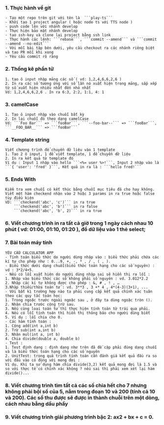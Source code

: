### 1. Thực hành về git
	- Tạo một repo trên git với tên là  ```play-ts```
	- Khởi tạo 1 project angular ( hoặc node ts với TTS node )
	- push code lên với nhánh develop
	- Thực hiện bảo mật nhánh develop
	- tạo ssh-key và clone lại project bằng ssh link
	- Thực hành các lệnh: ```rebase```, ```commit --amend``` và ```commit --amend --no-edit```
	- Với mỗi bài tập bên dưới, yêu cầu checkout ra các nhánh riêng biệt và tạo PR mỗi khi xong
	- Yêu cầu commit rõ ràng
### 2. Thống kê phần tử
	1. tạo ô input nhập mảng các số ( vd: 1,2,4,6,6,2,6 )
	2. In ra các số tương ứng với số lần nó xuất hiện trong mảng, sắp xếp từ số xuất hiện nhiều nhất đến nhỏ nhất
	Vd: 1,2,4,6,6,2,6 . In ra 6:3, 2:2, 1:1, 4: 1 
### 3. camelCase
	1. Tạo ô input nhập vào chuỗi bất kỳ
	2. In lại chuỗi đó theo dạng camelCase
	Vd: ```Foo Bar``` => ```fooBar```, ```--foo-bar--``` => ```fooBar```, ```__FOO_BAR__``` => ```fooBar```
		
### 4. Template string
	Viết chương trình để chuyền dữ liệu vào 1 template
	1. Tạo 2 ô input, 1 để viết template, 1 để chuyền dữ liệu
	2. In ra kết quả từ template đó
	Ví dụ : Input 1 nhập vào hello ```<%= user %>!```, Input 2 nhập vào là ```{ 'user': 'fred' }```, Kết quả in ra là : ```hello fred!```
### 5. Ends With
	Kiểm tra xem chuỗi có kết thúc bằng chuỗi mục tiêu đã cho hay không.
	Viết một hàm checkend nhận vào 2 hoặc 3 params in ra true hoặc false tùy điều kiện
	VD: ```checkend('abc', 'c')``` in ra true
	    ```checkend('abc', 'b')``` in ra false
	    ```checkend('abc', 'b', 2)``` in ra true
### 6. Viết chương trình in ra tất cả giờ trong 1 ngày cách nhau 10 phút ( vd: 01:00, 01:10, 01:20 ), đổ dữ liệu vào 1 thẻ select;

### 7. Bài toán máy tính
	YÊU CẦU CALCULATOR APP
	- Tính toán biểu thức do người dùng nhập vào : biểu thức phải chứa các kí tự cho phép như : 0...9, +, -, * , / , ( , ).
	- Biểu thức dưới dạng chuỗi(biểu thức toán hạng cho các số nguyên) :
	vd : 3*2/4+5.
	- Nếu có lỗi xuất hiện do người dùng nhập sai sẽ hiển thị ra lỗi :
	1. Nhập vào biểu thức các số không phải số nguyên : vd. 3.012*2.2
	2. Nhập các kí tự không được cho phép : &, # , ! , …
	3.Nhập thiếu/thừa toán tử : vd. 3**3 , 3 +* 4 , 4*(4-3)(3+1), ...
	- Với bất kì trường hợp nào ta phải cung cấp kết quả chính xác tuân theo các quy tắc toán học:
	1. Trong ngoặc trước ngoài ngoặc sau , ở đây ta dùng ngoặc tròn ().
	2. Nhân chia trước cộng trừ sau.
	3. Nếu cùng loại toán tử thì thực hiện tính toán từ trái qua phải.
	4. Nếu có lỗi tính toán thì hiển thị thông báo cho người dùng biết
	5. Ví dụ : lỗi chia cho 0.
	- Các hàm tính toán :
	1. Cộng add(int a,int b)
	2. Trừ sub(int a,int b)
	3. Nhân mul(int a, int b)
	4. Chia divide(double a, double b)
	- Test :
	1. Test định dạng : định dạng như trên đã đề cập phải đúng dạng chuỗi và là biểu thức toán hạng cho các số nguyên
	2. UnitTest: trong quá trình tính toán cần đánh giá kết quả đầu ra so với đầu vào có đúng với mong đợi :
	Ví dụ. Khi ta sử dụng hàm chia divide(3,2) kết quả mong đợi là 1.5 và so với thực tế có chính xác không ? nếu sai thì phải xem xét lại hàm divide()...

### 8. Viết chương trình tìm tất cả các số chia hết cho 7 nhưng không phải bội số của 5, nằm trong đoạn 10 và 200 (tính cả 10 và 200). Các số thu được sẽ được in thành chuỗi trên một dòng, cách nhau bằng dấu phẩy
### 9. Viết chương trình giải phương trình bậc 2: ax2 + bx + c = 0.

 


